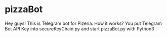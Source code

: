 # pizzaBot
Hey guys! This is Telegram bot for Pizeria.
How it works?
You put Telegram Bot API Key into secureKeyChain.py and start pizzaBot.py with Python3

